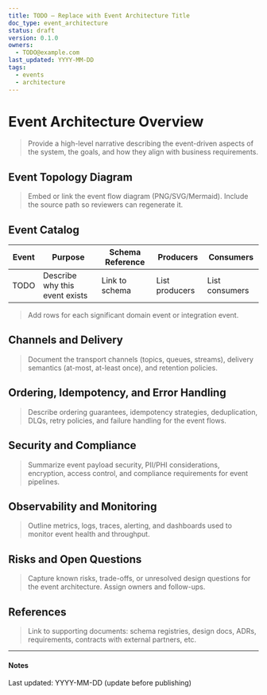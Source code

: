 ```yaml
---
title: TODO — Replace with Event Architecture Title
doc_type: event_architecture
status: draft
version: 0.1.0
owners:
  - TODO@example.com
last_updated: YYYY-MM-DD
tags:
  - events
  - architecture
---
```


# Event Architecture Overview

> Provide a high-level narrative describing the event-driven aspects of the
> system, the goals, and how they align with business requirements.

## Event Topology Diagram

> Embed or link the event flow diagram (PNG/SVG/Mermaid). Include the source
> path so reviewers can regenerate it.

## Event Catalog

| Event | Purpose | Schema Reference | Producers | Consumers |
| --- | --- | --- | --- | --- |
| TODO | Describe why this event exists | Link to schema | List producers | List consumers |

> Add rows for each significant domain event or integration event.

## Channels and Delivery

> Document the transport channels (topics, queues, streams), delivery
> semantics (at-most, at-least once), and retention policies.

## Ordering, Idempotency, and Error Handling

> Describe ordering guarantees, idempotency strategies, deduplication, DLQs,
> retry policies, and failure handling for the event flows.

## Security and Compliance

> Summarize event payload security, PII/PHI considerations, encryption,
> access control, and compliance requirements for event pipelines.

## Observability and Monitoring

> Outline metrics, logs, traces, alerting, and dashboards used to monitor
> event health and throughput.

## Risks and Open Questions

> Capture known risks, trade-offs, or unresolved design questions for the
> event architecture. Assign owners and follow-ups.

## References

> Link to supporting documents: schema registries, design docs, ADRs,
> requirements, contracts with external partners, etc.

---

#### Notes

Last updated: YYYY-MM-DD (update before publishing)
